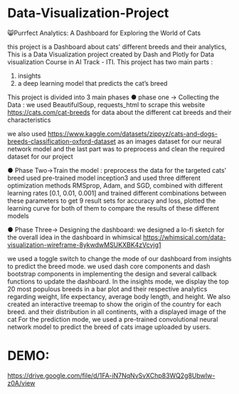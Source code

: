 # Data-Visualization-Project
😸Purrfect Analytics: A Dashboard for Exploring the World of Cats

this project is a Dashboard about cats' different breeds and their analytics,
This is a Data Visualization project created by Dash and Plotly for Data visualization Course in AI Track - ITI. This project has two main parts : 
1.	insights
2.	a deep learning model that predicts the cat’s breed

This project is divided into 3 main phases
●	phase one → Collecting the Data : 
we used BeautifulSoup, requests_html to scrape this website https://cats.com/cat-breeds for data about the different cat breeds and their characteristics 

we also used https://www.kaggle.com/datasets/zippyz/cats-and-dogs-breeds-classification-oxford-dataset 
as an images dataset for our neural network model
and the last part was to preprocess and clean the required dataset for our project



●	Phase Two→Train the model :
preprocess the data for the targeted cats' breed
used pre-trained model inception3 
and used three different optimization methods RMSprop, Adam, and SGD, combined with different learning rates [0.1, 0.01, 0.001]
and trained different combinations between these parameters to get 9 result sets for accuracy and loss, plotted the learning curve for both of them to compare the results of these different models



●	Phase Three→ Designing the dashboard:
we designed a lo-fi sketch for the overall idea in the dashboard in whimsical 
https://whimsical.com/data-visualization-wireframe-8ykwdwMSUKXBK4zVcvjg1


we used a toggle switch to change the mode of our dashboard from insights to predict the breed mode. 
we used dash core components and dash bootstrap components in implementing the design and several callback functions 
to update the dashboard. In the insights mode, we display the top 20 most populous breeds in a bar plot and their respective analytics regarding weight, life expectancy, average body length, and height. We also created an interactive treemap to show the origin of the country for each breed. and their distribution in all continents, with a displayed image of the cat
 For the prediction mode, we used a pre-trained convolutional neural network model to predict the breed of cats image uploaded by users.
 
 # DEMO:
https://drive.google.com/file/d/1FA-iN7NqNvSvXChp83WQ2g8UbwIw-z0A/view

